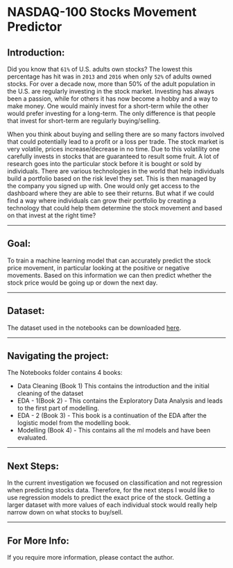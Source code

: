 # NASDAQ-100 Stocks Movement Predictor

## Introduction: 

Did you know that `61%` of U.S. adults own stocks? The lowest this percentage has hit was in `2013` and `2016` when only `52%` of adults owned stocks. For over a decade now, more than 50% of the adult population in the U.S. are regularly investing in the stock market. Investing has always been a passion, while for others it has now become a hobby and a way to make money. One would mainly invest for a short-term while the other would prefer investing for a long-term. The only difference is that people that invest for short-term are regularly buying/selling. 

When you think about buying and selling there are so many factors involved that could potentially lead to a profit or a loss per trade. The stock market is very volatile, prices increase/decrease in no time. Due to this volatility one carefully invests in stocks that are guaranteed to result some fruit. A lot of research goes into the particular stock before it is bought or sold by individuals. There are various technologies in the world that help individuals build a portfolio based on the risk level they set. This is then managed by the company you signed up with. One would only get access to the dashboard where they are able to see their returns. But what if we could find a way where individuals can grow their portfolio by creating a technology that could help them determine the stock movement and based on that invest at the right time?

---

## Goal: 

To train a machine learning model that can accurately predict the stock price movement, in particular looking at the positive or negative movements. Based on this information we can then predict whether the stock price would be going up or down the next day. 

--- 

## Dataset: 

The dataset used in the notebooks can be downloaded <a href='https://drive.google.com/file/d/1Re1QPoW2kPOm5hAK3lt8hU3-FoNOVl6-/view?usp=sharing'>here</a>.

---

## Navigating the project: 

The Notebooks folder contains 4 books: 
- Data Cleaning (Book 1) This contains the introduction and the initial cleaning of the dataset
- EDA - 1(Book 2) - This contains the Exploratory Data Analysis and leads to the first part of modelling. 
- EDA - 2 (Book 3) - This book is a continuation of the EDA after the logistic model from the modelling book. 
- Modelling (Book 4) - This contains all the ml models and have been evaluated. 

--- 

## Next Steps:

In the current investigation we focused on classification and not regression when predicting stocks data. Therefore, for the next steps I would like to use regression models to predict the exact price of the stock. Getting a larger dataset with more values of each individual stock would really help narrow down on what stocks to buy/sell. 

--- 

## For More Info:

If you require more information, please contact the author. 